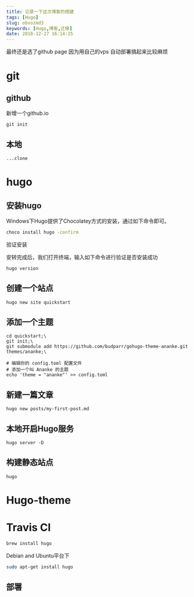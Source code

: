 ```yaml
---
title: 记录一下这次博客的搭建
tags: [Hugo]
slug: obvozmd3
keywords: [Hugo,博客,迁移]
date: 2018-12-27 16:14:25
---
```


最终还是选了github page
因为用自己的vps 自动部署搞起来比较麻烦

# git

## github
新增一个github.io
```git
git init
```
## 本地
```git
...clone 
```

# hugo

## 安装hugo
Windows下Hugo提供了Chocolatey方式的安装，通过如下命令即可。

```bash
choco install hugo -confirm
```

验证安装

安转完成后，我们打开终端，输入如下命令进行验证是否安装成功
```
hugo version
```


## 创建一个站点
```
hugo new site quickstart
```

## 添加一个主题
```
cd quickstart;\
git init;\
git submodule add https://github.com/budparr/gohugo-theme-ananke.git themes/ananke;\

# 编辑你的 config.toml 配置文件
# 添加一个叫 Ananke 的主题
echo 'theme = "ananke"' >> config.toml
```

## 新建一篇文章

```
hugo new posts/my-first-post.md
```

## 本地开启Hugo服务
```
hugo server -D
```

## 构建静态站点
```
hugo
```

# Hugo-theme

# Travis CI


```bash
brew install hugo
```
Debian and Ubuntu平台下

```bash
sudo apt-get install hugo
```

## 部署
